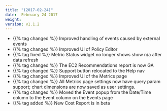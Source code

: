 ```yaml
---
title: "(2017-02-24)"
date:  February 24 2017
weight:
version: v1.1.2
---
```

- {{% tag changed %}} Improved handling of events caused by external events
- {{% tag changed %}} Improved UI of Policy Editor
- {{% tag fixed %}} Metric Status widget no longer shows show n/a after data refresh
- {{% tag changed %}} The EC2 Recommendations report is now GA
- {{% tag changed %}} Support button relocated to the Help nav
- {{% tag changed %}} Improved UI of the Metrics page
- {{% tag changed %}} All Metrics page settings now have query param support; chart dimensions are now saved as user settings.
- {{% tag changed %}} Moved the Event popup from the Date/Time column to the Event column on the Events page
- {{% tag added %}} New Cost Report is in beta

